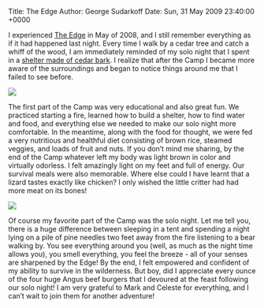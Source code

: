 Title: The Edge
Author: George Sudarkoff
Date: Sun, 31 May 2009 23:40:00 +0000

I experienced [The
Edge](http://www.lifesongadventures.com/adult-camps/the-edge/ "The Edge")
in May of 2008, and I still remember everything as if it had happened
last night. Every time I walk by a cedar tree and catch a whiff of the
wood, I am immediately reminded of my solo night that I spent in a
[shelter made of cedar
bark](http://www.flickr.com/photos/sudarkoff/2522649297/). I realize
that after the Camp I became more aware of the surroundings and began to
notice things around me that I failed to see before.

![](http://farm4.static.flickr.com/3106/2523472020_96eb2363a1_d.jpg)

The first part of the Camp was very educational and also great fun. We
practiced starting a fire, learned how to build a shelter, how to find
water and food, and everything else we needed to make our solo night
more comfortable. In the meantime, along with the food for thought, we
were fed a very nutritious and healthful diet consisting of brown rice,
steamed veggies, and loads of fruit and nuts. If you don’t mind me
sharing, by the end of the Camp whatever left my body was light brown in
color and virtually odorless. I felt amazingly light on my feet and full
of energy. Our survival meals were also memorable. Where else could I
have learnt that a lizard tastes exactly like chicken? I only wished the
little critter had had more meat on its bones!

![](http://farm4.static.flickr.com/3085/2522646887_3c39214dbc_d.jpg)

Of course my favorite part of the Camp was the solo night. Let me tell
you, there is a huge difference between sleeping in a tent and spending
a night lying on a pile of pine needles two feet away from the fire
listening to a bear walking by. You see everything around you (well, as
much as the night time allows you), you smell everything, you feel the
breeze - all of your senses are sharpened by the Edge! By the end, I
felt empowered and confident of my ability to survive in the wilderness.
But boy, did I appreciate every ounce of the four huge Angus beef
burgers that I devoured at the feast following our solo night! I am very
grateful to Mark and Celeste for everything, and I can’t wait to join
them for another adventure!
